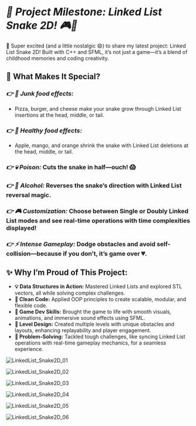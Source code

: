 # ***🚀 Project Milestone: Linked List Snake 2D! 🎮🐍***

🌟 Super excited (and a little nostalgic 😄) to share my latest project: Linked List Snake 2D! Built with C++ and SFML, it’s not just a game—it’s a blend of childhood memories and coding creativity.

## **🎯 What Makes It Special?**
### *👉 🍕 Junk food effects:*
- Pizza, burger, and cheese make your snake grow through Linked List insertions at the head, middle, or tail.
### *👉 🍎 Healthy food effects:*
- Apple, mango, and orange shrink the snake with Linked List deletions at the head, middle, or tail.
### *👉 💀 Poison:* Cuts the snake in half—ouch! 😱
### *👉 🍻 Alcohol:* Reverses the snake’s direction with Linked List reversal magic.
### *👉 🎮 Customization:* Choose between Single or Doubly Linked List modes and see real-time operations with time complexities displayed!
### *👉 ⚡ Intense Gameplay:* Dodge obstacles and avoid self-collision—because if you don’t, it’s game over 💔.

## **✨ Why I’m Proud of This Project:**
- **💡 Data Structures in Action:** Mastered Linked Lists and explored STL vectors, all while solving complex challenges.
- **🧩 Clean Code:** Applied OOP principles to create scalable, modular, and flexible code.
- **🎨 Game Dev Skills:** Brought the game to life with smooth visuals, animations, and immersive sound effects using SFML.
- **🚀 Level Design:** Created multiple levels with unique obstacles and layouts, enhancing replayability and player engagement.
- **🧠 Problem-Solving:** Tackled tough challenges, like syncing Linked List operations with real-time gameplay mechanics, for a seamless experience.

![LinkedList_Snake2D_01](https://github.com/user-attachments/assets/c2ae8fe6-7523-4641-9779-1788a9af9b97)

![LinkedList_Snake2D_02](https://github.com/user-attachments/assets/196e19d8-18c1-4873-a906-17457325a5fe)

![LinkedList_Snake2D_03](https://github.com/user-attachments/assets/55c69531-72ec-4581-bd8f-ed54a2dd611b)

![LinkedList_Snake2D_04](https://github.com/user-attachments/assets/75f5f8d1-e1b6-40ec-80f2-452b00b91df0)

![LinkedList_Snake2D_05](https://github.com/user-attachments/assets/af2f3ff8-fa78-4945-9167-7b298d9c3186)

![LinkedList_Snake2D_06](https://github.com/user-attachments/assets/537a0396-8a57-4dd1-964b-6b2057d0527f)
